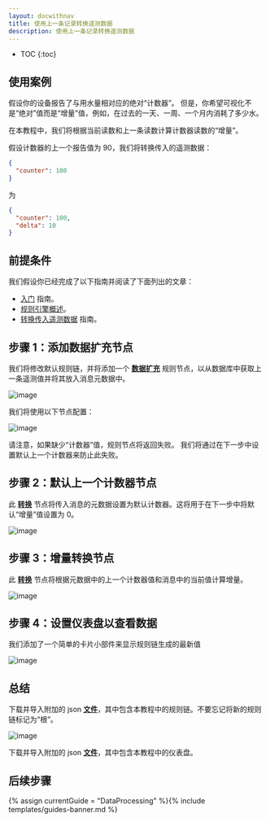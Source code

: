```yaml
---
layout: docwithnav
title: 使用上一条记录转换遥测数据
description: 使用上一条记录转换遥测数据
---
```


* TOC
{:toc}

## 使用案例

假设你的设备报告了与用水量相对应的绝对“计数器”。
但是，你希望可视化不是“绝对”值而是“增量”值，例如，在过去的一天、一周、一个月内消耗了多少水。

在本教程中，我们将根据当前读数和上一条读数计算计数器读数的“增量”。

假设计数器的上一个报告值为 90，我们将转换传入的遥测数据：

```json
{
  "counter": 100
}
```

为

```json
{
  "counter": 100,
  "delta": 10
}
```

## 前提条件

我们假设你已经完成了以下指南并阅读了下面列出的文章：

  * [入门](/docs/getting-started-guides/helloworld/) 指南。
  * [规则引擎概述](/docs/user-guide/rule-engine-2-0/overview/)。
  * [转换传入遥测数据](/docs/user-guide/rule-engine-2-0/tutorials/transform-incoming-telemetry/) 指南。

## 步骤 1：添加数据扩充节点

我们将修改默认规则链，并将添加一个 [**数据扩充**](/docs/user-guide/rule-engine-2-0/enrichment-nodes/#originator-attributes) 规则节点，以从数据库中获取上一条遥测值并将其放入消息元数据中。

![image](/images/user-guide/rule-engine-2-0/tutorials/previous/rule-chain.png)

我们将使用以下节点配置：

![image](/images/user-guide/rule-engine-2-0/tutorials/previous/node-config-step-1.png)

请注意，如果缺少“计数器”值，规则节点将返回失败。
我们将通过在下一步中设置默认上一个计数器来防止此失败。

## 步骤 2：默认上一个计数器节点

此 [**转换**](/docs/user-guide/rule-engine-2-0/transformation-nodes/#script-transformation-node) 节点将传入消息的元数据设置为默认计数器。这将用于在下一步中将默认“增量”值设置为 0。

![image](/images/user-guide/rule-engine-2-0/tutorials/previous/node-config-step-2.png)

## 步骤 3：增量转换节点

此 [**转换**](/docs/user-guide/rule-engine-2-0/transformation-nodes/#script-transformation-node) 节点将根据元数据中的上一个计数器值和消息中的当前值计算增量。

![image](/images/user-guide/rule-engine-2-0/tutorials/previous/node-config-step-3.png)

## 步骤 4：设置仪表盘以查看数据

我们添加了一个简单的卡片小部件来显示规则链生成的最新值

![image](/images/user-guide/rule-engine-2-0/tutorials/previous/dashboard.png)

## 总结

下载并导入附加的 json [**文件**](/docs/user-guide/resources/previous-telemetry-rule-chain.json)，其中包含本教程中的规则链。不要忘记将新的规则链标记为“根”。

![image](/images/user-guide/rule-engine-2-0/tutorials/make-root.png)

下载并导入附加的 json [**文件**](/docs/user-guide/resources/previous-telemetry-dashboard.json)，其中包含本教程中的仪表盘。

## 后续步骤

{% assign currentGuide = "DataProcessing" %}{% include templates/guides-banner.md %}